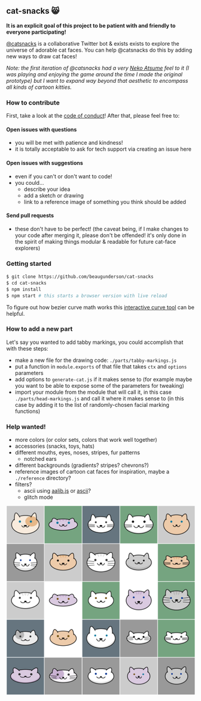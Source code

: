 ## cat-snacks 😸

**It is an explicit goal of this project to be patient with and friendly to
everyone participating!**

[@catsnacks](https://twitter.com/catsnacks) is a collaborative Twitter bot &
exists exists to explore the universe of adorable cat faces. You can help
@catsnacks do this by adding new ways to draw cat faces!

*Note: the first iteration of @catsnacks had a very [Neko Atsume][neko] feel to
it (I was playing and enjoying the game around the time I made the original
prototype) but I want to expand way beyond that aesthetic to encompass all
kinds of cartoon kitties.*

[neko]: https://itunes.apple.com/us/app/neko-atsume-kitty-collector/id923917775?mt=8

### How to contribute

First, take a look at the [code of conduct](CODE_OF_CONDUCT.md)! After that,
please feel free to:

#### Open issues with questions

- you will be met with patience and kindness!
- it is totally acceptable to ask for tech support via creating an issue here

#### Open issues with suggestions

- even if you can't or don't want to code!
- you could...
  - describe your idea
  - add a sketch or drawing
  - link to a reference image of something you think should be added

#### Send pull requests

- these don't have to be perfect! (the caveat being, if I make changes to your
  code after merging it, please don't be offended! it's only done in the spirit
  of making things modular & readable for future cat-face explorers)

### Getting started

```sh
$ git clone https://github.com/beaugunderson/cat-snacks
$ cd cat-snacks
$ npm install
$ npm start # this starts a browser version with live reload
```

To figure out how bezier curve math works this [interactive curve tool][tool]
can be helpful.

[tool]: http://blogs.sitepointstatic.com/examples/tech/canvas-curves/bezier-curve.html

### How to add a new part

Let's say you wanted to add tabby markings, you could accomplish that with
these steps:

- make a new file for the drawing code: `./parts/tabby-markings.js`
- put a function in `module.exports` of that file that takes `ctx` and
  `options` parameters
- add options to `generate-cat.js` if it makes sense to (for example maybe you
  want to be able to expose some of the parameters for tweaking)
- import your module from the module that will call it, in this case
  `./parts/head-markings.js` and call it where it makes sense to (in this case
  by adding it to the list of randomly-chosen facial marking functions)

### Help wanted!

- more colors (or color sets, colors that work well together)
- accessories (snacks, toys, hats)
- different mouths, eyes, noses, stripes, fur patterns
  - notched ears
- different backgrounds (gradients? stripes? chevrons?)
- reference images of cartoon cat faces for inspiration, maybe a `./reference`
  directory?
- filters?
  - ascii using [aalib.js](https://github.com/moriyoshi/aalib.js) or
    [ascii](http://npm.im/ascii)?
  - glitch mode

![a 5x5 grid of adorable cat faces](/examples/output-grid.png)
